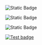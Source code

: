 ![Static Badge](https://img.shields.io/badge/Python-3776AB?style=for-the-badge&logo=python&logoColor=white)

![Static Badge](https://img.shields.io/badge/GNU_AGPLv3-purple)

![Static Badge](https://img.shields.io/badge/Linux-FCC624?style=for-the-badge&logo=linux&logoColor=black)

<!-- ![Deploy badge](https://github.com/RAV-Organization/SE_HW_1/actions/workflows/python-app.yml/badge.svg) -->

[![Test badge](https://github.com/RAV-Organization/SE_HW4/actions/workflows/python-app.yml/badge.svg)](https://github.com/RAV-Organization/SE_HW_2/actions/workflows/python-app.yml)
